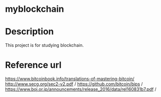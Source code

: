 # myblockchain

# Description
This project is for studying blockchain.

# Reference url
https://www.bitcoinbook.info/translations-of-mastering-bitcoin/
http://www.secg.org/sec2-v2.pdf /
https://github.com/bitcoin/bips /
https://www.boj.or.jp/announcements/release_2016/data/rel160831b7.pdf /

